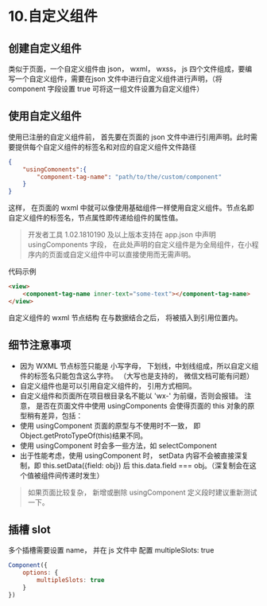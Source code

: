 # 10.自定义组件

## 创建自定义组件
类似于页面，一个自定义组件由 json， wxml， wxss， js 四个文件组成，要编写一个自定义组件，需要在json 文件中进行自定义组件进行声明，（将 component 字段设置 true 可将这一组文件设置为自定义组件）

## 使用自定义组件
使用已注册的自定义组件前， 首先要在页面的 json 文件中进行引用声明。此时需要提供每个自定义组件的标签名和对应的自定义组件文件路径

```json
{
	"usingComonents":{
		"component-tag-name": "path/to/the/custom/component"
	}
}
```
这样， 在页面的 wxml 中就可以像使用基础组件一样使用自定义组件。节点名即自定义组件的标签名，节点属性即传递给组件的属性值。

> 开发者工具 1.02.1810190 及以上版本支持在 app.json 中声明 usingComponents 字段， 在此处声明的自定义组件是为全局组件，在小程序内的页面或自定义组件中可以直接使用而无需声明。

代码示例
```html
<view>
	<component-tag-name inner-text="some-text"></component-tag-name>
</view>
```

自定义组件的 wxml 节点结构 在与数据结合之后， 将被插入到引用位置内。

## 细节注意事项
* 因为 WXML 节点标签只能是 小写字母， 下划线，中划线组成，所以自定义组件的标签名只能包含这么字符。 （大写也是支持的， 微信文档可能有问题）
* 自定义组件也是可以引用自定义组件的， 引用方式相同。
* 自定义组件和页面所在项目根目录名不能以 'wx-' 为前缀，否则会报错。
注意， 是否在页面文件中使用 usingComponents 会使得页面的 this 对象的原型稍有差异，包括：
* 使用 usingComponent 页面的原型与不使用时不一致， 即 Object.getProtoTypeOf(this)结果不同。
* 使用 usingComponent 时会多一些方法，如 selectComponent
* 出于性能考虑，使用 usingComponent 时， setData 内容不会被直接深复制，即 this.setData({field: obj}) 后 this.data.field === obj。（深复制会在这个值被组件间传递时发生）

> 如果页面比较复杂， 新增或删除 usingComponent 定义段时建议重新测试一下。

## 插槽 slot 
多个插槽需要设置 name， 并在 js 文件中 配置 multipleSlots: true
```js
Component({
	options: {
		multipleSlots: true
	}
})
```